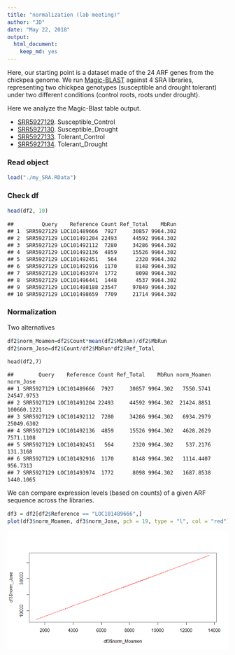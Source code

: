 ```yaml
---
title: "normalization (lab meeting)"
author: "JD"
date: "May 22, 2018"
output: 
  html_document: 
    keep_md: yes
---
```


Here, our starting point is a dataset made of the 24 ARF genes from the chickpea genome. We run [Magic-BLAST](https://ncbi.github.io/magicblast/) against 4 SRA libraries, representing two chickpea genotypes (susceptible and drought tolerant) under two different conditions (control roots, roots under drought). 
  
Here we analyze the Magic-Blast table output.  

* [SRR5927129](https://www.ncbi.nlm.nih.gov/sra/?term=SRR5927129). Susceptible_Control
* [SRR5927130](https://www.ncbi.nlm.nih.gov/sra/?term=SRR5927130). Susceptible_Drought
* [SRR5927133](https://www.ncbi.nlm.nih.gov/sra/?term=SRR5927133). Tolerant_Control
* [SRR5927134](https://www.ncbi.nlm.nih.gov/sra/?term=SRR5927134). Tolerant_Drought



### Read object 

```r
load("./my_SRA.RData")
```

### Check df

```r
head(df2, 10)
```

```
##         Query    Reference Count Ref_Total    MbRun
## 1  SRR5927129 LOC101489666  7927     30857 9964.302
## 2  SRR5927129 LOC101491204 22493     44592 9964.302
## 3  SRR5927129 LOC101492112  7280     34286 9964.302
## 4  SRR5927129 LOC101492136  4859     15526 9964.302
## 5  SRR5927129 LOC101492451   564      2320 9964.302
## 6  SRR5927129 LOC101492916  1170      8148 9964.302
## 7  SRR5927129 LOC101493974  1772      8098 9964.302
## 8  SRR5927129 LOC101496441  1448      4537 9964.302
## 9  SRR5927129 LOC101498188 23547     97849 9964.302
## 10 SRR5927129 LOC101498659  7709     21714 9964.302
```


### Normalization

Two alternatives
```r
df2$norm_Moamen=df2$Count*mean(df2$MbRun)/df2$MbRun
df2$norm_Jose=df2$Count/df2$MbRun*df2$Ref_Total
```

```{r}
head(df2,7)
```

```
##        Query    Reference Count Ref_Total    MbRun norm_Moamen   norm_Jose
## 1 SRR5927129 LOC101489666  7927     30857 9964.302   7550.5741  24547.9753
## 2 SRR5927129 LOC101491204 22493     44592 9964.302  21424.8851 100660.1221
## 3 SRR5927129 LOC101492112  7280     34286 9964.302   6934.2979  25049.6302
## 4 SRR5927129 LOC101492136  4859     15526 9964.302   4628.2629   7571.1108
## 5 SRR5927129 LOC101492451   564      2320 9964.302    537.2176    131.3168
## 6 SRR5927129 LOC101492916  1170      8148 9964.302   1114.4407    956.7313
## 7 SRR5927129 LOC101493974  1772      8098 9964.302   1687.8538   1440.1065
```
We can compare expression levels (based on counts) of a given ARF sequence across the libraries. 


```r
df3 = df2[df2$Reference == "LOC101489666",]
plot(df3$norm_Moamen, df3$norm_Jose, pch = 19, type = "l", col = "red")
```

![](norm_MvJ.png)<!-- -->
